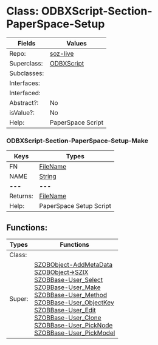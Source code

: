 
# Class:	ODBXScript-Section-PaperSpace-Setup

| Fields | Values |
| --------- | --------- |
| Repo: | [soz-live](/repos/soz-live.html) |
| Superclass: | [ODBXScript](ODBXScript.html) |
| Subclasses: |  |
| Interfaces: |  |
| Interfaced: |  |
| Abstract?: | No |
| isValue?: | No |
| Help: | PaperSpace Script |

### ODBXScript-Section-PaperSpace-Setup-Make

| Keys | Types |
| --------- | --------- |
| FN | [FileName](FileName.html) |
| NAME | [String](String.html) |
| **---** | **---** |
| Returns: | [FileName](FileName.html) |
| Help: | PaperSpace Setup Script |


## Functions:

| Types | Functions |
| --------- | --------- |
| Class: |  |
| Super: | [SZOBObject-AddMetaData](SZOBObject.html) <br> [SZOBObject->SZIX](SZOBObject.html) <br> [SZOBBase-User_Select](SZOBBase.html) <br> [SZOBBase-User_Make](SZOBBase.html) <br> [SZOBBase-User_Method](SZOBBase.html) <br> [SZOBBase-User_ObjectKey](SZOBBase.html) <br> [SZOBBase-User_Edit](SZOBBase.html) <br> [SZOBBase-User_Clone](SZOBBase.html) <br> [SZOBBase-User_PickNode](SZOBBase.html) <br> [SZOBBase-User_PickModel](SZOBBase.html) |


